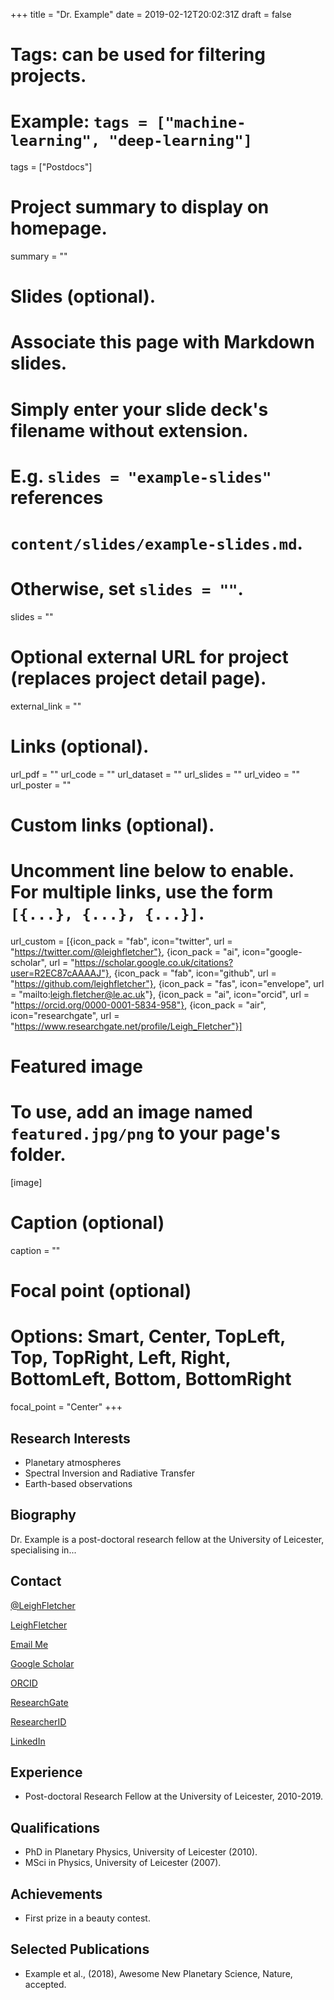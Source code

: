 +++
title = "Dr. Example"
date = 2019-02-12T20:02:31Z
draft = false

# Tags: can be used for filtering projects.
# Example: `tags = ["machine-learning", "deep-learning"]`
tags = ["Postdocs"]

# Project summary to display on homepage.
summary = ""

# Slides (optional).
#   Associate this page with Markdown slides.
#   Simply enter your slide deck's filename without extension.
#   E.g. `slides = "example-slides"` references
#   `content/slides/example-slides.md`.
#   Otherwise, set `slides = ""`.
slides = ""

# Optional external URL for project (replaces project detail page).
external_link = ""

# Links (optional).
url_pdf = ""
url_code = ""
url_dataset = ""
url_slides = ""
url_video = ""
url_poster = ""

# Custom links (optional).
#   Uncomment line below to enable. For multiple links, use the form `[{...}, {...}, {...}]`.
url_custom = [{icon_pack = "fab", icon="twitter", url = "https://twitter.com/@leighfletcher"},
	{icon_pack = "ai", icon="google-scholar", url = "https://scholar.google.co.uk/citations?user=R2EC87cAAAAJ"},
	{icon_pack = "fab", icon="github", url = "https://github.com/leighfletcher"},
	{icon_pack = "fas", icon="envelope", url = "mailto:leigh.fletcher@le.ac.uk"},
  {icon_pack = "ai", icon="orcid", url = "https://orcid.org/0000-0001-5834-958"},
  {icon_pack = "air", icon="researchgate", url = "https://www.researchgate.net/profile/Leigh_Fletcher"}]


# Featured image
# To use, add an image named `featured.jpg/png` to your page's folder.
[image]
  # Caption (optional)
  caption = ""

  # Focal point (optional)
  # Options: Smart, Center, TopLeft, Top, TopRight, Left, Right, BottomLeft, Bottom, BottomRight
  focal_point = "Center"
+++

## Research Interests
* Planetary atmospheres
* Spectral Inversion and Radiative Transfer
* Earth-based observations

## Biography
Dr. Example is a post-doctoral research fellow at the University of Leicester, specialising in...

## Contact
<i class="fab fa-twitter"></i> [@LeighFletcher](https://twitter.com/leighfletcher)

<i class="fab fa-github"></i> [LeighFletcher](https://github.com/leighfletcher)

<i class="fas fa-envelope"></i>[Email Me](mailto:leigh.fletcher@le.ac.uk)

<i class="ai ai-google-scholar-square ai-1x"></i> [Google Scholar](https://scholar.google.co.uk/citations?user=R2EC87cAAAAJ)

<i class="ai ai-orcid-square ai-1x"></i> [ORCID](https://orcid.org/0000-0001-5834-9588)

<i class="ai ai-researchgate-square ai-1x"></i> [ResearchGate](https://www.researchgate.net/profile/Leigh_Fletcher)

<i class="ai ai-researcherid-square ai-1x"></i> [ResearcherID](http://www.researcherid.com/rid/D-6093-2011)

<i class="fab fa-linkedin"></i>
[LinkedIn](https://www.linkedin.com/in/leigh-fletcher-1085517)

## Experience
* Post-doctoral Research Fellow at the University of Leicester, 2010-2019.

## Qualifications
* PhD in Planetary Physics, University of Leicester (2010).
* MSci in Physics, University of Leicester (2007).

## Achievements
* First prize in a beauty contest.

## Selected Publications
* Example et al., (2018), Awesome New Planetary Science, Nature, accepted.
